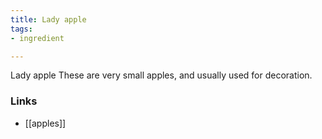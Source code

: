 ```yaml
---
title: Lady apple
tags:
- ingredient

---
```

Lady apple These are very small apples, and usually used for decoration.

### Links

* [[apples]]

